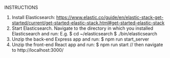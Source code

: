 INSTRUCTIONS
1. Install Elasticsearch: https://www.elastic.co/guide/en/elastic-stack-get-started/current/get-started-elastic-stack.html#get-started-elastic-stack
2. Start Elasticsearch. Navigate to the directory in which you installed Elasticsearch and run:
    E.g.
    $ cd ~/elasticsearch
    $ ./bin/elasticsearch
3. Unzip the back-end Express app and run:
   $ npm run start_server
4. Unzip the front-end React app and run:
   $ npm run start   // then navigate to http://localhost:3000/